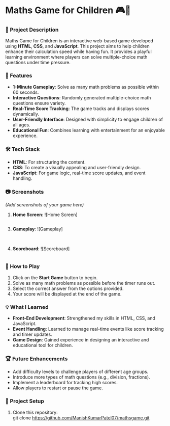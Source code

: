 # Maths Game for Children 🎮🧮

### 🚀 Project Description  
Maths Game for Children is an interactive web-based game developed using **HTML**, **CSS**, and **JavaScript**. This project aims to help children enhance their calculation speed while having fun. It provides a playful learning environment where players can solve multiple-choice math questions under time pressure.

### 🎯 Features  
- **1-Minute Gameplay**: Solve as many math problems as possible within 60 seconds.  
- **Interactive Questions**: Randomly generated multiple-choice math questions ensure variety.  
- **Real-Time Score Tracking**: The game tracks and displays scores dynamically.  
- **User-Friendly Interface**: Designed with simplicity to engage children of all ages.  
- **Educational Fun**: Combines learning with entertainment for an enjoyable experience.

### 🛠️ Tech Stack  
- **HTML**: For structuring the content.  
- **CSS**: To create a visually appealing and user-friendly design.  
- **JavaScript**: For game logic, real-time score updates, and event handling.

### 📷 Screenshots  
*(Add screenshots of your game here)*  
1. **Home Screen**: ![Home Screen]
<img scr="https://github.com/ManishKumarPatel07/mathsgame/blob/main/MATHsNINJA/img/homepage.png">

3. **Gameplay**: ![Gameplay]
<img scr="https://github.com/ManishKumarPatel07/mathsgame/blob/main/MATHsNINJA/img/mul.png">

<img scr="https://github.com/ManishKumarPatel07/mathsgame/blob/main/MATHsNINJA/img/add.png">

<img scr="https://github.com/ManishKumarPatel07/mathsgame/blob/main/MATHsNINJA/img/sub.png">

4. **Scoreboard**: ![Scoreboard]
<img scr="https://github.com/ManishKumarPatel07/mathsgame/blob/main/MATHsNINJA/img/score.png">

### 📖 How to Play  
1. Click on the **Start Game** button to begin.  
2. Solve as many math problems as possible before the timer runs out.  
3. Select the correct answer from the options provided.  
4. Your score will be displayed at the end of the game.  

### 💡 What I Learned  
- **Front-End Development**: Strengthened my skills in HTML, CSS, and JavaScript.  
- **Event Handling**: Learned to manage real-time events like score tracking and timer updates.  
- **Game Design**: Gained experience in designing an interactive and educational tool for children.  

### 🏆 Future Enhancements  
- Add difficulty levels to challenge players of different age groups.  
- Introduce more types of math questions (e.g., division, fractions).  
- Implement a leaderboard for tracking high scores.  
- Allow players to restart or pause the game.

### 📂 Project Setup  
1. Clone this repository:  
   git clone https://github.com/ManishKumarPatel07/mathsgame.git
   
